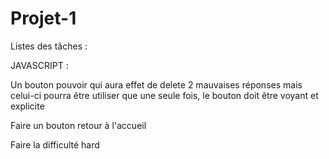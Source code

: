 # Projet-1
Listes des tâches :

JAVASCRIPT :

Un bouton pouvoir qui aura effet de delete 2 mauvaises réponses mais celui-ci pourra être utiliser que une seule fois, le bouton doit être voyant et explicite

Faire un bouton retour à l'accueil

Faire la difficulté hard
